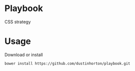 # Playbook

CSS strategy

# Usage

Download or install

<!--
```console
npm install playbook
```
-->

```console
bower install https://github.com/dustinhorton/playbook.git
```